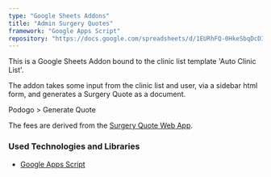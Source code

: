 ```yaml
---
type: "Google Sheets Addons"
title: "Admin Surgery Quotes"
framework: "Google Apps Script"
repository: "https://docs.google.com/spreadsheets/d/1EURhFQ-0HkeSbqDcDIQNNz4ygHNZms7hA6taeNDiDgs/edit?usp=drive_web&ouid=106427715313864590283"
---
```


This is a Google Sheets Addon bound to the clinic list template 'Auto Clinic List'.

The addon takes some input from the clinic list and user, via a sidebar html form, and generates a Surgery Quote as a document.

Podogo > Generate Quote

The fees are derived from the [Surgery Quote Web App](/projects/surgery-fees).

### Used Technologies and Libraries

- [Google Apps Script](https://developers.google.com/apps-script)
